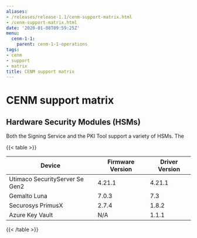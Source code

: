 ```yaml
---
aliases:
- /releases/release-1.1/cenm-support-matrix.html
- /cenm-support-matrix.html
date: '2020-01-08T09:59:25Z'
menu:
  cenm-1-1:
    parent: cenm-1-1-operations
tags:
- cenm
- support
- matrix
title: CENM support matrix
---
```



# CENM support matrix


## Hardware Security Modules (HSMs)

Both the Signing Service and the PKI Tool support a variety of HSMs. The


{{< table >}}

|Device|Firmware Version|Driver Version|
|--------------------------------|------------------|------------------|
|Utimaco SecurityServer Se Gen2|4.21.1|4.21.1|
|Gemalto Luna|7.0.3|7.3|
|Securosys PrimusX|2.7.4|1.8.2|
|Azure Key Vault|N/A|1.1.1|

{{< /table >}}

